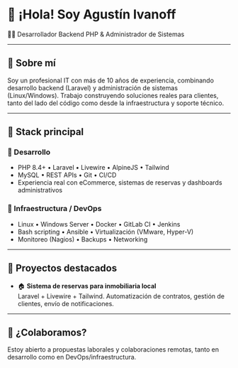 # 👋 ¡Hola! Soy Agustín Ivanoff

🧑‍💻 Desarrollador Backend PHP & Administrador de Sistemas

---

## 🚀 Sobre mí

Soy un profesional IT con más de 10 años de experiencia, combinando desarrollo backend (Laravel) y administración de sistemas (Linux/Windows). Trabajo construyendo soluciones reales para clientes, tanto del lado del código como desde la infraestructura y soporte técnico.

---

## 🧠 Stack principal

### 🔹 Desarrollo
- PHP 8.4+ • Laravel • Livewire • AlpineJS • Tailwind
- MySQL • REST APIs • Git • CI/CD
- Experiencia real con eCommerce, sistemas de reservas y dashboards administrativos

### 🔹 Infraestructura / DevOps
- Linux • Windows Server • Docker • GitLab CI • Jenkins
- Bash scripting • Ansible • Virtualización (VMware, Hyper-V)
- Monitoreo (Nagios) • Backups • Networking

---

## 📌 Proyectos destacados

- 🏠 **Sistema de reservas para inmobiliaria local**  
  Laravel + Livewire + Tailwind. Automatización de contratos, gestión de clientes, envío de notificaciones.

---

## 🤝 ¿Colaboramos?

Estoy abierto a propuestas laborales y colaboraciones remotas, tanto en desarrollo como en DevOps/infraestructura.
